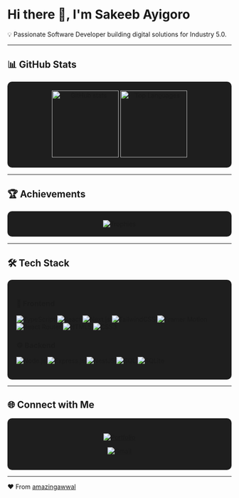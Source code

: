 # Hi there 👋, I'm Sakeeb Ayigoro  

💡 Passionate Software Developer building digital solutions for Industry 5.0.  

---

## 📊 GitHub Stats
<div align="center" style="background-color:#1e1e1e; padding:20px; border-radius:10px; margin-bottom:15px;">
  <img src="https://github-readme-stats.vercel.app/api?username=amazingawwal&show_icons=true&theme=radical" alt="GitHub stats" height="150"/>
  <img src="https://github-readme-stats.vercel.app/api/top-langs/?username=amazingawwal&layout=compact&theme=radical" alt="Top Languages" height="150"/>
</div>

---

## 🏆 Achievements
<div align="center" style="background-color:#1e1e1e; padding:20px; border-radius:10px; margin-bottom:15px;">
  <img src="https://github-profile-trophy.vercel.app/?username=amazingawwal&theme=onedark&margin-w=10&margin-h=10&row=1" alt="Trophies" />
</div>

---

## 🛠 Tech Stack

<div style="background-color:#1e1e1e; padding:20px; border-radius:10px;">

### 🎨 Frontend
![TypeScript](https://img.shields.io/badge/TypeScript-007ACC?logo=typescript&logoColor=white)
![React](https://img.shields.io/badge/React-20232A?logo=react&logoColor=61DAFB)
![Next.js](https://img.shields.io/badge/Next.js-000000?logo=nextdotjs&logoColor=white)
![TailwindCSS](https://img.shields.io/badge/Tailwind_CSS-38B2AC?logo=tailwind-css&logoColor=white)
![Framer Motion](https://img.shields.io/badge/Framer_Motion-black?logo=framer&logoColor=blue)
![React Router](https://img.shields.io/badge/React_Router-CA4245?logo=react-router&logoColor=white)
![HTML5](https://img.shields.io/badge/HTML5-E34F26?logo=html5&logoColor=white)
![CSS3](https://img.shields.io/badge/CSS3-1572B6?logo=css3&logoColor=white)

### ⚙️ Backend
![Node.js](https://img.shields.io/badge/Node.js-339933?logo=node.js&logoColor=white)
![Express.js](https://img.shields.io/badge/Express.js-000000?logo=express&logoColor=white)
![NestJS](https://img.shields.io/badge/Nest.js-orange?logo=javascript&logoColor=white)
![SQL](https://img.shields.io/badge/SQL-003B57?logo=postgresql&logoColor=white)
![SQLite](https://img.shields.io/badge/SQLite-003B57?logo=sqlite&logoColor=white)

</div>

---

## 🌐 Connect with Me
<div align="center" style="background-color:#1e1e1e; padding:20px; border-radius:10px;">
  
[![Portfolio](https://img.shields.io/badge/Website-000000?logo=About.me&logoColor=white)](https://aaworld.com)  

[![Gmail](https://img.shields.io/badge/Gmail-D14836?logo=gmail&logoColor=white)](mailto:sakeebmawwal@gmail.com)  

</div>

---

❤️ From [amazingawwal](https://github.com/christophersesugh)
